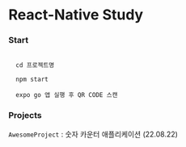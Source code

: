 # React-Native Study

### Start
```

  cd 프로젝트명
  
  npm start
 
  expo go 앱 실행 후 QR CODE 스캔

```


### Projects

``` AwesomeProject ``` : 숫자 카운터 애플리케이션 (22.08.22)


